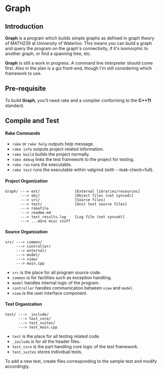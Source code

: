 Graph
=====

Introduction
------------
**Graph** is a program which builds simple graphs as defined in graph theory of MATH239
at University of Waterloo.
This means you can build a graph and query the program on the graph's connectivity,
if it's isomorphic to another graph, or find a spanning tree, etc.

**Graph** is still a work in progress.
A command line interpreter should come first.
Also in the plan is a gui front-end, though I'm still considering which framework to use.

Pre-requisite
--------------

To build **Graph**, you'll need rake and a compiler conforming to the **C++11** standard.

Compile and Test
-----------------------

#### Rake Commands
* `rake` or `rake help` outputs help message.
* `rake info` outputs project related information.
* `rake build` builds the project normally.
* `rake debug` links the test framework to the project for testing.
* `rake run` runs the executable.
* `rake test` runs the executable within valgrind (with --leak-check=full).

#### Project Organization
    Graph/ ---> ext/                [External libraries/resources]
           ---> obj/                [Object files (not synced)]
           ---> src/                [Source files]
           ---> test/               [Unit test source files]
           ---> rakefile
           ---> readme.md
           ---> test_results.log    [Log file (not synced)]
           ---> ...more misc stuff

#### Source Organization
    src/ ---> common/
         ---> controller/
         ---> external/
         ---> model/
         ---> view/
         ---> main.cpp

* `src` is the place for all program source code.
* `common` is for facilities such as exception handling.
* `model` handles internal logic of the program.
* `controller` handles communication between `view` and `model`.
* `view` is the user interface component.

#### Test Organization
    test/ ---> _include/
          ---> test_core/
          ---> test_suites/
          ---> test_main.cpp

* `test` is the place for all testing related code.
* `_include` is for all the header files.
* `test_core` is the part handling core logic of the test framework.
* `test_suites` stores individual tests.

To add a new test, create files corresponding to the sample test and modify accordingly.
